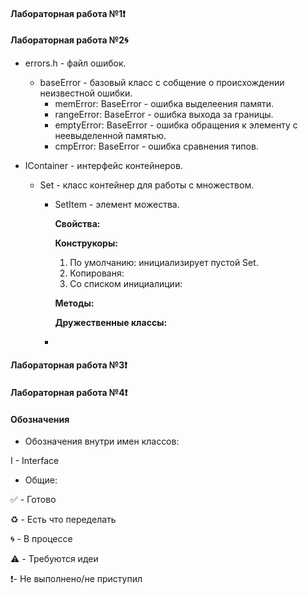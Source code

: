 #### Лабораторная работа №1❗️



#### Лабораторная работа №2🌀

- errors.h - файл ошибок. 
  - baseError - базовый класс с собщение о происхождении неизвестной ошибки. 
    - memError: BaseError - ошибка выделеения памяти. 
    - rangeError: BaseError - ошибка выхода за границы. 
    - emptyError: BaseError - ошибка обращения к элементу с неевыделенной памятью. 
    - cmpError: BaseError - ошибка сравнения типов. 

- IContainer - интерфейс контейнеров. 
  - Set - класс контейнер для работы с множеством. 
    - SetItem - элемент можества.

      **Свойства:**

      **Конструкоры:**

      1. По умолчанию: инициализирует пустой Set. 
      2. Копированя: 
      3. Со списком инициалиции:

      **Методы:**

      **Дружественные классы:**

      

    - 

#### Лабораторная работа №3❗️



#### Лабораторная работа №4❗️





#### Обозначения 

- Обозначения внутри имен классов:

I - Interface

- Общие:

✅ - Готово

♻️ - Eсть что переделать

🌀 - В процессе

⚠️ - Требуются идеи 

❗️- Не выполнено/не приступил